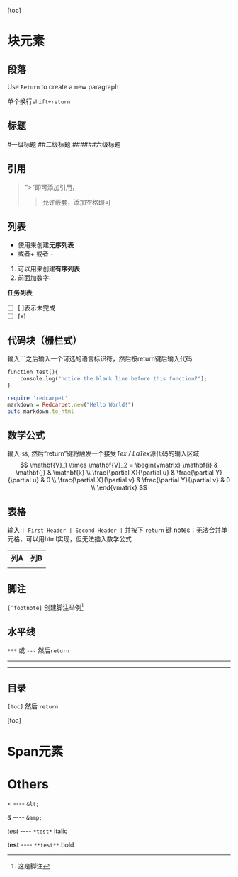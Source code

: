 [toc]



# 块元素

## 段落

Use `Return` to create a new paragraph 

单个换行`shift+return`  

## 标题

#一级标题
##二级标题
######六级标题

## 引用

> ">"即可添加引用，
>
> > 允许嵌套，添加空格即可

## 列表

* 使用来创建**无序列表**
* 或者+ 或者 -

1. 可以用来创建**有序列表**
2. 前面加数字.

**任务列表**

- [ ] [ ]表示未完成
- [ ] [x]

## 代码块（栅栏式）

输入```之后输入一个可选的语言标识符，然后按return键后输入代码

```python
function test(){
	console.log("notice the blank line before this function?");
}
```

```ruby
require 'redcarpet'
markdown = Redcarpet.new("Hello World!")
puts markdown.to_html
```

## 数学公式

输入 `$$`, 然后“return”键将触发一个接受*Tex / LaTex*源代码的输入区域
$$
\mathbf{V}_1 \times \mathbf{V}_2 =  \begin{vmatrix} 
\mathbf{i} & \mathbf{j} & \mathbf{k} \\
\frac{\partial X}{\partial u} &  \frac{\partial Y}{\partial u} & 0 \\
\frac{\partial X}{\partial v} &  \frac{\partial Y}{\partial v} & 0 \\
\end{vmatrix}
$$

## 表格

输入 `| First Header | Second Header |` 并按下 `return` 键
notes：无法合并单元格，可以用html实现，但无法插入数学公式

| 列A  | 列B  |
| :--: | :--: |
|      |      |

## 脚注

`[^footnote]`   创建脚注举例[^1]

[^1]: 这是脚注

## 水平线

`***` 或 `---`  然后`return`

***

---

## 目录

`[toc]` 然后 `return`

[toc]

# Span元素







# Others

< ---- `&lt;`

& ---- `&amp;`

*test* ---- `*test*` italic

**test** ---- `**test**` bold
